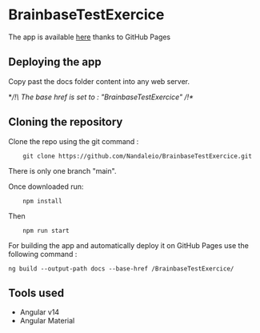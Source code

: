 # BrainbaseTestExercice

The app is available [here](https://nandaleio.github.io/BrainbaseTestExercice/) 
thanks to GitHub Pages

## Deploying the app
Copy past the docs folder content into any web server.

**/!\ The base href is set to : "BrainbaseTestExercice" /!\**


## Cloning the repository
Clone the repo using the git command :
```
    git clone https://github.com/Nandaleio/BrainbaseTestExercice.git
```
There is only one branch "main".

Once downloaded run: 
```
    npm install
```
Then 
```
    npm run start
```

For building the app and automatically deploy it on GitHub Pages use the following command :

```
ng build --output-path docs --base-href /BrainbaseTestExercice/
```

## Tools used

* Angular v14
* Angular Material
